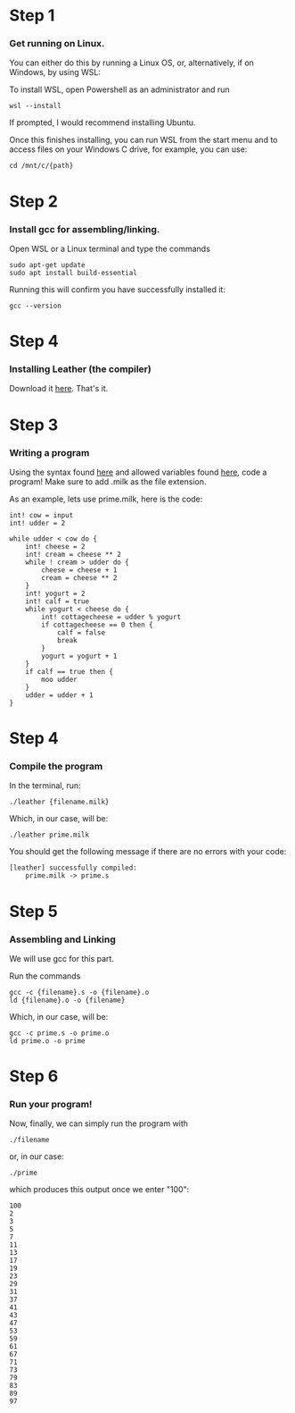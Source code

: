 # Step 1
### Get running on Linux.
You can either do this by running a Linux OS, or, alternatively, if on Windows, by using WSL:

To install WSL, open Powershell as an administrator and run
```
wsl --install
```

If prompted, I would recommend installing Ubuntu.

Once this finishes installing, you can run WSL from the start menu and to access files on your Windows C drive, for example, you can use: 

```
cd /mnt/c/{path}
```

# Step 2
### Install gcc for assembling/linking.

Open WSL or a Linux terminal and type the commands

```
sudo apt-get update
sudo apt install build-essential
```

Running this will confirm you have successfully installed it:
```
gcc --version
```

# Step 4
### Installing Leather (the compiler)

Download it [here](https://github.com/6043/milk_lang/releases/download/v1/leather). That's it.

# Step 3
### Writing a program

Using the syntax found [here](https://github.com/6043/milk_lang/blob/main/syntax.txt) and allowed variables found [here](https://github.com/6043/milk_lang/blob/main/allowed_vars.txt), code a program! Make sure to add .milk as the file extension.

As an example, lets use prime.milk, here is the code:

```
int! cow = input
int! udder = 2

while udder < cow do {
    int! cheese = 2
    int! cream = cheese ** 2
    while ! cream > udder do {
        cheese = cheese + 1
        cream = cheese ** 2
    }
    int! yogurt = 2
    int! calf = true
    while yogurt < cheese do {
        int! cottagecheese = udder % yogurt
        if cottagecheese == 0 then {
            calf = false
            break
        }
        yogurt = yogurt + 1
    }
    if calf == true then {
        moo udder
    }
    udder = udder + 1
}
```

# Step 4
### Compile the program

In the terminal, run:

```
./leather {filename.milk}
```

Which, in our case, will be:

```
./leather prime.milk
```

You should get the following message if there are no errors with your code:

```
[leather] successfully compiled:
    prime.milk -> prime.s
```

# Step 5 
### Assembling and Linking

We will use gcc for this part.

Run the commands 

```
gcc -c {filename}.s -o {filename}.o
ld {filename}.o -o {filename}
```

Which, in our case, will be:

```
gcc -c prime.s -o prime.o
ld prime.o -o prime
```

# Step 6
### Run your program!

Now, finally, we can simply run the program with

```
./filename
```

or, in our case:

```
./prime
```

which produces this output once we enter "100":

```
100
2
3
5
7
11
13
17
19
23
29
31
37
41
43
47
53
59
61
67
71
73
79
83
89
97
```

